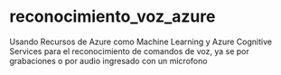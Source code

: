 # reconocimiento_voz_azure
Usando Recursos de Azure como  Machine Learning y Azure Cognitive Services para el reconocimiento de comandos de voz, ya se por grabaciones o por audio ingresado con un microfono
